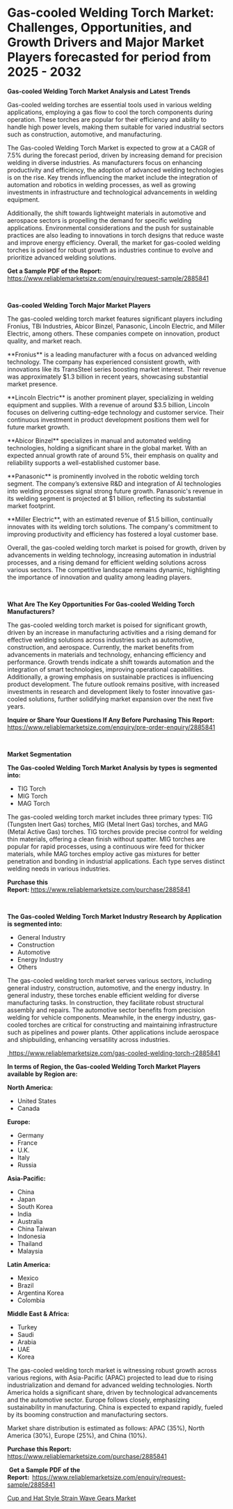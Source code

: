 <p><h1>Gas-cooled Welding Torch Market: Challenges, Opportunities, and Growth Drivers and Major Market Players forecasted for period from 2025 - 2032</h1></p><p><strong>Gas-cooled Welding Torch Market Analysis and Latest Trends</strong></p>
<p><p>Gas-cooled welding torches are essential tools used in various welding applications, employing a gas flow to cool the torch components during operation. These torches are popular for their efficiency and ability to handle high power levels, making them suitable for varied industrial sectors such as construction, automotive, and manufacturing.</p><p>The Gas-cooled Welding Torch Market is expected to grow at a CAGR of 7.5% during the forecast period, driven by increasing demand for precision welding in diverse industries. As manufacturers focus on enhancing productivity and efficiency, the adoption of advanced welding technologies is on the rise. Key trends influencing the market include the integration of automation and robotics in welding processes, as well as growing investments in infrastructure and technological advancements in welding equipment. </p><p>Additionally, the shift towards lightweight materials in automotive and aerospace sectors is propelling the demand for specific welding applications. Environmental considerations and the push for sustainable practices are also leading to innovations in torch designs that reduce waste and improve energy efficiency. Overall, the market for gas-cooled welding torches is poised for robust growth as industries continue to evolve and prioritize advanced welding solutions.</p></p>
<p><strong>Get a Sample PDF of the Report:&nbsp;</strong> <a href="https://www.reliablemarketsize.com/enquiry/request-sample/2885841?utm_campaign=3452&utm_medium=2&utm_source=Github&utm_content=ia&utm_term=13032025&utm_id=gas-cooled-welding-torch">https://www.reliablemarketsize.com/enquiry/request-sample/2885841</a></p>
<p>&nbsp;</p>
<p><strong>Gas-cooled Welding Torch Major Market Players</strong></p>
<p><p>The gas-cooled welding torch market features significant players including Fronius, TBi Industries, Abicor Binzel, Panasonic, Lincoln Electric, and Miller Electric, among others. These companies compete on innovation, product quality, and market reach.</p><p>**Fronius** is a leading manufacturer with a focus on advanced welding technology. The company has experienced consistent growth, with innovations like its TransSteel series boosting market interest. Their revenue was approximately $1.3 billion in recent years, showcasing substantial market presence.</p><p>**Lincoln Electric** is another prominent player, specializing in welding equipment and supplies. With a revenue of around $3.5 billion, Lincoln focuses on delivering cutting-edge technology and customer service. Their continuous investment in product development positions them well for future market growth.</p><p>**Abicor Binzel** specializes in manual and automated welding technologies, holding a significant share in the global market. With an expected annual growth rate of around 5%, their emphasis on quality and reliability supports a well-established customer base.</p><p>**Panasonic** is prominently involved in the robotic welding torch segment. The company’s extensive R&D and integration of AI technologies into welding processes signal strong future growth. Panasonic's revenue in its welding segment is projected at $1 billion, reflecting its substantial market footprint.</p><p>**Miller Electric**, with an estimated revenue of $1.5 billion, continually innovates with its welding torch solutions. The company's commitment to improving productivity and efficiency has fostered a loyal customer base.</p><p>Overall, the gas-cooled welding torch market is poised for growth, driven by advancements in welding technology, increasing automation in industrial processes, and a rising demand for efficient welding solutions across various sectors. The competitive landscape remains dynamic, highlighting the importance of innovation and quality among leading players.</p></p>
<p>&nbsp;</p>
<p><strong>What Are The Key Opportunities For Gas-cooled Welding Torch Manufacturers?</strong></p>
<p><p>The gas-cooled welding torch market is poised for significant growth, driven by an increase in manufacturing activities and a rising demand for effective welding solutions across industries such as automotive, construction, and aerospace. Currently, the market benefits from advancements in materials and technology, enhancing efficiency and performance. Growth trends indicate a shift towards automation and the integration of smart technologies, improving operational capabilities. Additionally, a growing emphasis on sustainable practices is influencing product development. The future outlook remains positive, with increased investments in research and development likely to foster innovative gas-cooled solutions, further solidifying market expansion over the next five years.</p></p>
<p><strong>Inquire or Share Your Questions If Any Before Purchasing This Report:</strong> <a href="https://www.reliablemarketsize.com/enquiry/pre-order-enquiry/2885841?utm_campaign=3452&utm_medium=2&utm_source=Github&utm_content=ia&utm_term=13032025&utm_id=gas-cooled-welding-torch">https://www.reliablemarketsize.com/enquiry/pre-order-enquiry/2885841</a></p>
<p>&nbsp;</p>
<p><strong>Market Segmentation</strong></p>
<p><strong>The Gas-cooled Welding Torch Market Analysis by types is segmented into:</strong></p>
<p><ul><li>TIG Torch</li><li>MIG Torch</li><li>MAG Torch</li></ul></p>
<p><p>The gas-cooled welding torch market includes three primary types: TIG (Tungsten Inert Gas) torches, MIG (Metal Inert Gas) torches, and MAG (Metal Active Gas) torches. TIG torches provide precise control for welding thin materials, offering a clean finish without spatter. MIG torches are popular for rapid processes, using a continuous wire feed for thicker materials, while MAG torches employ active gas mixtures for better penetration and bonding in industrial applications. Each type serves distinct welding needs in various industries.</p></p>
<p><strong>Purchase this Report:&nbsp;</strong><a href="https://www.reliablemarketsize.com/purchase/2885841?utm_campaign=3452&utm_medium=2&utm_source=Github&utm_content=ia&utm_term=13032025&utm_id=gas-cooled-welding-torch">https://www.reliablemarketsize.com/purchase/2885841</a></p>
<p>&nbsp;</p>
<p><strong>The Gas-cooled Welding Torch Market Industry Research by Application is segmented into:</strong></p>
<p><ul><li>General Industry</li><li>Construction</li><li>Automotive</li><li>Energy Industry</li><li>Others</li></ul></p>
<p><p>The gas-cooled welding torch market serves various sectors, including general industry, construction, automotive, and the energy industry. In general industry, these torches enable efficient welding for diverse manufacturing tasks. In construction, they facilitate robust structural assembly and repairs. The automotive sector benefits from precision welding for vehicle components. Meanwhile, in the energy industry, gas-cooled torches are critical for constructing and maintaining infrastructure such as pipelines and power plants. Other applications include aerospace and shipbuilding, enhancing versatility across industries.</p></p>
<p><a href="https://www.reliablemarketsize.com/gas-cooled-welding-torch-r2885841?utm_campaign=3452&utm_medium=2&utm_source=Github&utm_content=ia&utm_term=13032025&utm_id=gas-cooled-welding-torch">&nbsp;https://www.reliablemarketsize.com/gas-cooled-welding-torch-r2885841</a></p>
<p><strong>In terms of Region, the Gas-cooled Welding Torch Market Players available by Region are:</strong></p>
<p>
    <p> <strong> North America: </strong>
        <ul>
            <li>United States</li>
            <li>Canada</li>
        </ul>
        </p> 
    <p> <strong> Europe: </strong>
        <ul>
            <li>Germany</li>
            <li>France</li>
            <li>U.K.</li>
            <li>Italy</li>
            <li>Russia</li>
        </ul>
        </p> 
    <p> <strong> Asia-Pacific: </strong>
        <ul>
            <li>China</li>
            <li>Japan</li>
            <li>South Korea</li>
            <li>India</li>
            <li>Australia</li>
            <li>China Taiwan</li>
            <li>Indonesia</li>
            <li>Thailand</li>
            <li>Malaysia</li>
        </ul>
        </p> 
    <p> <strong> Latin America: </strong>
        <ul>
            <li>Mexico</li>
            <li>Brazil</li>
            <li>Argentina Korea</li>
            <li>Colombia</li>
        </ul>
        </p> 
    <p> <strong> Middle East & Africa: </strong>
        <ul>
            <li>Turkey</li>
            <li>Saudi</li>
            <li>Arabia</li>
            <li>UAE</li>
            <li>Korea</li>
        </ul>
    </p>
    </p>
<p><p>The gas-cooled welding torch market is witnessing robust growth across various regions, with Asia-Pacific (APAC) projected to lead due to rising industrialization and demand for advanced welding technologies. North America holds a significant share, driven by technological advancements and the automotive sector. Europe follows closely, emphasizing sustainability in manufacturing. China is expected to expand rapidly, fueled by its booming construction and manufacturing sectors. </p><p>Market share distribution is estimated as follows: APAC (35%), North America (30%), Europe (25%), and China (10%).</p></p>
<p><strong>Purchase this Report: </strong><a href="https://www.reliablemarketsize.com/purchase/2885841?utm_campaign=3452&utm_medium=2&utm_source=Github&utm_content=ia&utm_term=13032025&utm_id=gas-cooled-welding-torch">https://www.reliablemarketsize.com/purchase/2885841</a></p>
<p>&nbsp;<strong>Get a Sample PDF of the Report:&nbsp;&nbsp;</strong><a href="https://www.reliablemarketsize.com/enquiry/request-sample/2885841?utm_campaign=3452&utm_medium=2&utm_source=Github&utm_content=ia&utm_term=13032025&utm_id=gas-cooled-welding-torch">https://www.reliablemarketsize.com/enquiry/request-sample/2885841</a></p>
<p><strong></strong></p>
<p><p><a href="https://github.com/shopovdjondo/Market-Research-Report-List-1/blob/main/cup-and-hat-style-strain-wave-gears-market.md?utm_campaign=3452&utm_medium=2&utm_source=Github&utm_content=ia&utm_term=13032025&utm_id=gas-cooled-welding-torch">Cup and Hat Style Strain Wave Gears Market</a></p></p>